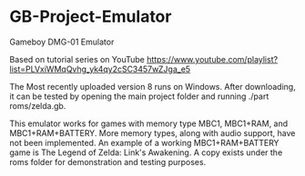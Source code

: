 # GB-Project-Emulator

Gameboy DMG-01 Emulator

Based on tutorial series on YouTube https://www.youtube.com/playlist?list=PLVxiWMqQvhg_yk4qy2cSC3457wZJga_e5

The Most recently uploaded version 8 runs on Windows. After downloading, it can be tested by opening the main project folder and running ./part roms/zelda.gb.

This emulator works for games with memory type MBC1, MBC1+RAM, and MBC1+RAM+BATTERY. More memory types, along with audio support, have not been implemented. An example of a working MBC1+RAM+BATTERY game is The Legend of Zelda: Link's Awakening. A copy exists under the roms folder for demonstration and testing purposes.
